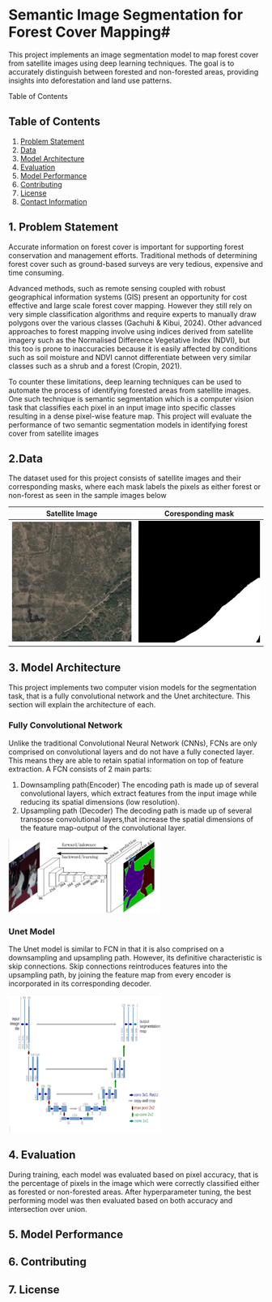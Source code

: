 # Semantic Image Segmentation for Forest Cover Mapping#

This project implements an image segmentation model to map forest cover from satellite images using deep learning techniques. The goal is to accurately distinguish between forested and non-forested areas, providing insights into deforestation and land use patterns.

Table of Contents
## Table of Contents
1. [Problem Statement](#problem-statement)
2. [Data](#data)
3. [Model Architecture](#model-architecture)
4. [Evaluation](#evaluation)
5. [Model Performance](#model-performance)
6. [Contributing](#contributing)
7. [License](#license)
8. [Contact Information](#contact-information)

## 1. Problem Statement
  Accurate information on forest cover is important for supporting forest conservation and management efforts. Traditional methods of determining forest cover such as ground-based surveys are very tedious, expensive and time consuming.
  
  Advanced methods, such as remote sensing coupled with robust geographical information systems (GIS) present an opportunity for cost effective and large scale forest cover mapping. However they still rely on very simple classification algorithms and require experts to manually draw polygons over the various classes (Gachuhi & Kibui, 2024). Other advanced approaches to forest mapping involve using indices derived from satellite imagery such as the Normalised Difference Vegetative Index (NDVI), but this too is prone to inaccuracies because it is easily affected by conditions such as soil moisture and NDVI cannot differentiate between very similar classes such as  a shrub and a forest (Cropin, 2021).
  
  To counter these limitations, deep learning techniques can be used to automate the process of identifying forested areas from satellite images. One such technique is semantic segmentation which is a computer vision task that classifies each pixel in an input image into specific classes resulting in a dense pixel-wise feature map.
This project will evaluate the performance of two semantic segmentation models in identifying forest cover from satellite images

## 2.Data
The dataset used for this project consists of satellite images and their corresponding masks, where each mask labels the pixels as either forest or non-forest as seen in the sample images below

| Satellite Image | Coresponding mask |
|:--------------:|:--------------:|
| ![Satellite Image](./images/134465_sat_41.jpg) | ![Annotated mask with forest and non-forest area](./masks/134465_mask_41.jpg) |

## 3. Model Architecture
This project implements two computer vision models for the segmentation task, that is a fully convolutional network and the Unet architecture. This section will explain the architecture of each.

### Fully Convolutional Network
Unlike the traditional Convolutional Neural Network (CNNs), FCNs are only comprised on convolutional layers and do not have a fully conected layer. This means they are able to retain spatial information on top of feature extraction.
A FCN consists of 2 main parts:
1. Downsampling path(Encoder)
The encoding path is made up of several convolutional layers, which extract features from the input image while reducing its spatial dimensions (low resolution).
3. Upsampling path (Decoder)
The decoding path is made up of several transpose convolutional layers,that increase the spatial dimensions of the feature map-output of the convolutional layer.


 <img src="./Results/FCN_image.png" alt="FCN Model Architecture" width="300"/>

### Unet Model
The Unet model is similar to FCN in that it is also comprised on a downsampling and upsampling path. However, its definitive characteristic is skip connections. Skip connections reintroduces features into the upsampling path, by joining the feature map from every encoder is incorporated in its corresponding decoder.

 <img src="./Results/unet_image.png" alt="U Net Model Architecture" width="300"/>
 
## 4. Evaluation 
During training, each model was evaluated based on pixel accuracy, that is the percentage of pixels in the image which were correctly classified either as forested or non-forested areas. After hyperparameter tuning, the best performing model was then evaluated based on both accuracy and intersection over union.

## 5. Model Performance

## 6. Contributing

## 7. License


